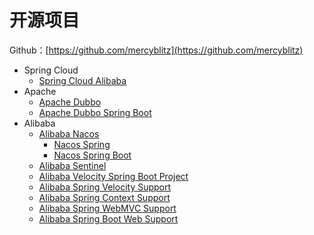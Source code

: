 # 开源项目



Github：[https://github.com/mercyblitz](https://github.com/mercyblitz)



- Spring Cloud
  - [Spring Cloud Alibaba](https://github.com/spring-cloud-incubator/spring-cloud-alibaba)
- Apache
  - [Apache Dubbo](https://github.com/apache/incubator-dubbo)
  - [Apache Dubbo Spring Boot](https://github.com/apache/incubator-dubbo-spring-boot-project) 
- Alibaba
  - [Alibaba Nacos](https://github.com/alibaba/nacos)
    - [Nacos Spring](https://github.com/nacos-group/nacos-spring-project)
    - [Nacos Spring Boot](https://github.com/nacos-group/nacos-spring-boot-project)
  - [Alibaba Sentinel](https://github.com/alibaba/Sentinel)
  - [Alibaba Velocity Spring Boot Project](https://github.com/alibaba/velocity-spring-boot-project)
  - [Alibaba Spring Velocity Support](https://github.com/alibaba/spring-velocity-support/)
  - [Alibaba Spring Context Support](https://github.com/alibaba/spring-context-support)
  - [Alibaba Spring WebMVC Support](https://github.com/alibaba/spring-webmvc-support)
  - [Alibaba Spring Boot Web Support](https://github.com/alibaba/spring-boot-web-support)

